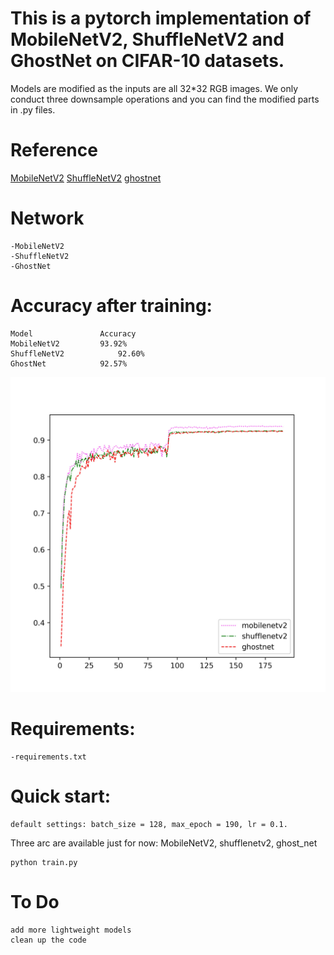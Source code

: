 # This is a pytorch implementation of MobileNetV2, ShuffleNetV2 and GhostNet on CIFAR-10 datasets.


Models are modified as the inputs are all 32*32 RGB images. We only conduct three downsample operations and you can find the modified parts in .py files.

# Reference
[MobileNetV2](https://arxiv.org/abs/1801.04381)
	[ShuffleNetV2](https://arxiv.org/abs/1807.11164)
	[ghostnet](https://arxiv.org/abs/1911.11907)

# Network
	-MobileNetV2
	-ShuffleNetV2
	-GhostNet

# Accuracy after training:

	Model				Accuracy
	MobileNetV2			93.92%
	ShuffleNetV2			92.60%
	GhostNet			92.57%

![](https://github.com/MonkeyKing-KK/Huaguoshan/blob/master/compare.jpg) 

# Requirements:
    -requirements.txt

# Quick start:
	default settings: batch_size = 128, max_epoch = 190, lr = 0.1. 
Three arc are available just for now: MobileNetV2, shufflenetv2, ghost_net
    
    python train.py
    

# To Do
	add more lightweight models
	clean up the code


